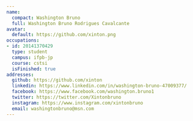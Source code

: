 ```yaml
---
name:
  compact: Washington Bruno
  full: Washington Bruno Rodrigues Cavalcante
avatar:
  default: https://github.com/xinton.png
occupations:
- id: 20141370429
  type: student
  campus: ifpb-jp
  course: cstsi
  isFinished: true
addresses:
  github: https://github.com/xinton
  linkedin: https://www.linkedin.com/in/washington-bruno-47009377/
  facebook: https://www.facebook.com/washington.bruno1
  twitter: https://twitter.com/Xintonbruno
  instagram: https://www.instagram.com/xintonbruno
  email: washingtonbruno@msn.com
---
```

